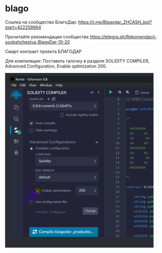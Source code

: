 # blago
Ссылка на сообщество БлагоДар: https://t.me/Blagodar_ZHCASH_bot?start=422259664

Прочитайте рекомендации сообщества https://telegra.ph/Rekomendacii-soobshchestva-BlagoDar-10-20

Смарт контракт проекта БЛАГОДАР

Для компиляции:
Поставить галочку в разделе SOLIDITY COMPILER, Advanced Configuration, Enable optimization 200.

![alt text](image.png)